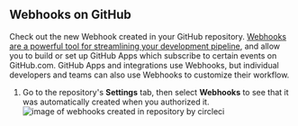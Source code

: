 ## Webhooks on GitHub

Check out the new Webhook created in your GitHub repository. [Webhooks are a powerful tool for streamlining your development pipeline](https://developer.github.com/webhooks/), and allow you to build or set up GitHub Apps which subscribe to certain events on GitHub.com. GitHub Apps and integrations use Webhooks, but individual developers and teams can also use Webhooks to customize their workflow.

1. Go to the repository's **Settings** tab, then select **Webhooks** to see that it was automatically created when you authorized it.
  ![image of webhooks created in repository by circleci](https://raw.githubusercontent.com/universeworkshops/github-for-managers/master/workshop-images/github-for-managers.030.jpeg)
